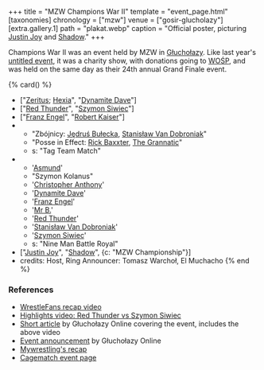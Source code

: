 +++
title = "MZW Champions War II"
template = "event_page.html"
[taxonomies]
chronology = ["mzw"]
venue = ["gosir-glucholazy"]
[extra.gallery.1]
path = "plakat.webp"
caption = "Official poster, picturing [Justin Joy](@/w/justin-joy.md) and [Shadow](@/w/shadow.md)."
+++

Champions War II was an event held by MZW in [Głuchołazy](@/v/gosir-glucholazy.md). Like last year's [untitled event](@/e/mzw/2015-01-11-mzw-charity-show-2015.md), it was a charity show, with donations going to [WOŚP][wosp], and was held on the same day as their 24th annual Grand Finale event.

{% card() %}
- ["[Zeritus](@/w/zeritus.md); [Hexia](@/w/hexia.md)", "[Dynamite Dave](@/w/dynamite-dave.md)"]
- ["[Red Thunder](@/w/red-thunder.md)", "[Szymon Siwiec](@/w/szymon-siwiec.md)"]
- ["[Franz Engel](@/w/franz-engel.md)", "[Robert Kaiser](@/w/robert-kaiser.md)"]
- - "Zbójnicy: [Jędruś Bułecka](@/w/jedrus-bulecka.md), [Stanisław Van Dobroniak](@/w/stanislaw-van-dobroniak.md)"
  - "Posse in Effect: [Rick Baxxter](@/w/rick-baxxter.md), [The Grannatic](@/w/the-grannatic.md)"
  - s: "Tag Team Match"
- - '[Asmund](@/w/asmund.md)'
  - "Szymon Kolanus"
  - '[Christopher Anthony](@/w/christopher-anthony.md)'
  - '[Dynamite Dave](@/w/dynamite-dave.md)'
  - '[Franz Engel](@/w/franz-engel.md)'
  - '[Mr B.](@/w/mr-b.md)'
  - '[Red Thunder](@/w/red-thunder.md)'
  - '[Stanisław Van Dobroniak](@/w/stanislaw-van-dobroniak.md)'
  - '[Szymon Siwiec](@/w/szymon-siwiec.md)'
  - s: "Nine Man Battle Royal"
- ["[Justin Joy](@/w/justin-joy.md)", "[Shadow](@/w/shadow.md)", {c: "MZW Championship"}]
- credits:
    Host, Ring Announcer: Tomasz Warchoł, El Muchacho
{% end %}

### References

* [WrestleFans recap video](https://youtu.be/1kVqHeViz_o)
* [Highlights video: Red Thunder vs Szymon Siwiec](https://youtu.be/wM6lUrd9IJI)
* [Short article](https://www.glucholazyonline.com.pl/rozmaitosci/889-gala-wrestlingu) by Głuchołazy Online covering the event, includes the above video
* [Event announcement](https://www.glucholazyonline.com.pl/rozmaitosci/824-wrestling-powraca-do-glucholaz) by Głuchołazy Online
* [Mywrestling's recap](https://mywrestling.com.pl/mzw-champions-war-ii-relacja-po-gali/)
* [Cagematch event page](https://www.cagematch.net/?id=1&nr=145950)

[wosp]: https://en.wikipedia.org/wiki/Great_Orchestra_of_Christmas_Charity
